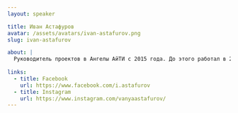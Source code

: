 ```yaml
---
layout: speaker

title: Иван Астафуров
avatar: /assets/avatars/ivan-astafurov.png
slug: ivan-astafurov

about: |
  Руководитель проектов в Ангелы АйТИ с 2015 года. До этого работал в 2ГИС и МТС. Выпускник журфака ВГУ. Гуманитарий в IT.
  
links:
  - title: Facebook
    url: https://www.facebook.com/i.astafurov
  - title: Instagram
    url: https://www.instagram.com/vanyaastafurov/
---
```



